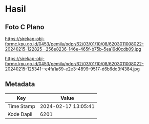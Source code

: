 # Hasil

## Foto C Plano

https://sirekap-obj-formc.kpu.go.id/0453/pemilu/pdpr/62/03/01/10/08/6203011008022-20240215-122825--256e8236-146e-465f-b75b-5ea19d0cdb09.jpg

https://sirekap-obj-formc.kpu.go.id/0453/pemilu/pdpr/62/03/01/10/08/6203011008022-20240215-125341--e4fa1a69-e2e3-4899-9517-d6b6dd3f4384.jpg


## Metadata

| Key        | Value               |
| ---------- | ------------------- |
| Time Stamp | 2024-02-17 13:05:41 |
| Kode Dapil | 6201                |



